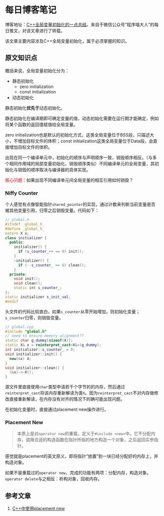 # 每日博客笔记

博客地址：[C++全局变量初始化的一点总结](https://www.cnblogs.com/catch/p/4314256.html)。来自于微信公众号“程序喵大人”的每日推文，对该文章进行了转载。

该文章主要内容涉及C++全局变量初始化，属于必须掌握的知识。

## 原文知识点

概括来说，全局变量初始化分为：
- 静态初始化
  - zero initialization
  - const initialization
- 动态初始化

静态初始化**优先于**动态初始化。

静态初始化在编译期即可确定变量的值，动态初始化需要在运行期才能确定，例如将某个函数的返回值赋值给全局变量。

zero initialization也是默认的初始化方式，这类全局变量位于BSS段，只描述大小，不增加目标文件的体积；const initialization这类全局变量位于Data段，会直接增加目标文件的体积。

出现在同一个编译单元中，初始化的顺序与声明顺序一致，销毁顺序相反。（与多个相同作用域的局部变量初始化、销毁顺序类似）不同编译单元的全局变量，其初始化与销毁的顺序取决与编译器的具体实现。

<font color = red>核心问题</font>：如果出现不同编译单元间全局变量的相互引用如何销毁？

### Niffy Counter

个人感觉有点像智能指针`shared_pointer`的实现，通过计数来判断当前变量是否被其他变量引用，归零之后销毁变量。代码如下：

```cpp
// global.h
#ifndef _global_h_
#define _global_h_
extern X x;
class initializer {
  public:
    initializer() {
      if (s_counter_++ == 0) init();
    }
    ~initializer() {
      if (--s_counter_ == 0) clean();
    }
  private:
    void init();
    void clean();
    static int s_counter_;
};
static initializer s_init_val;
#endif
```
头文件的代码比较直白，如果`s_counter`从零开始增加，则初始化变量；`s_counter`归零，则销毁变量。
```cpp
// global.cpp
#include "global.h"
// need to ensure memory alignment??
static char g_dummy[sizeof(X)];
static X& x = reinterpret_cast<X&>(g_dummy);
int initializer::s_counter_ = 0;
void initializer::init() {
  new(&x) X;
}
void initializer::clean() {
  (&x)->~X();
}
```
源文件里直接使用`char`类型申请若干个字节的的内存，然后通过`reinterpret_cast`将该内存重新解读为类`X`。因为`reinterpret_cast`不对内存做修改直接重新解读，在内存没有对齐的情况下的确可能出现问题。

在初始化变量时，直接通过placement new操作进行。

### Placement New

> 本质上是对`operator new`的重载，定义于`#include <new>`中。它不分配内存，调用合适的构造函数在指针所指的地方构造一个对象，之后返回实参指针。

感觉就是placement的英文原义，即将指针“放置”到一块已经分配好的内存上，并构造对象。

如果不是重载过的`operator new`，完成的功能有两项：分配内存，构造对象。`operator delete`与之相反：析构对象，回收内存。

## 参考文章
1. [C++中使用placement new](https://blog.csdn.net/linuxheik/article/details/80449059)
